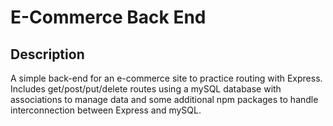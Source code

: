 # E-Commerce Back End

## Description

A simple back-end for an e-commerce site to practice routing with Express. Includes get/post/put/delete routes using a mySQL database with associations to manage data and some additional npm packages to handle interconnection between Express and mySQL.
